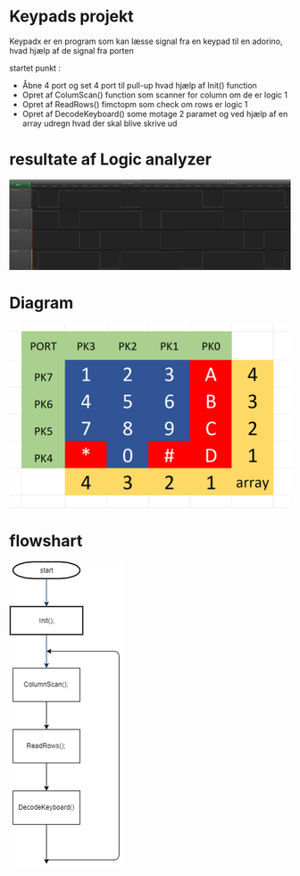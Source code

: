 # Keypads projekt

Keypadx er en program som kan læsse signal fra en keypad til en adorino, hvad hjælp af de signal fra porten

startet punkt :

- Åbne 4 port og set 4 port til pull-up hvad hjælp af Init() function
- Opret af ColumScan() function som scanner for column om de er logic 1
- Opret af ReadRows() fimctopm som check om rows er logic 1
- Opret af DecodeKeyboard() some motage 2 paramet og ved hjælp af en array udregn hvad der skal blive skrive ud

# resultate af Logic analyzer

![logic billede](Udklip.PNG)

# Diagram

![diagram](Diagram.PNG)

# flowshart

![Flowshart](maindiagram.PNG)
